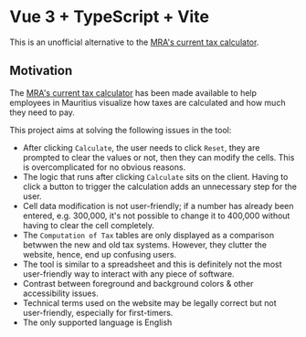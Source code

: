 # Vue 3 + TypeScript + Vite

This is an unofficial alternative to the [MRA's current tax calculator](https://eservices.mra.mu/taxcalculator/viewCalculate).

## Motivation

The [MRA's current tax calculator](https://eservices.mra.mu/taxcalculator/viewCalculate) has been made available to help employees in Mauritius visualize how taxes are calculated and how much they need to pay.

This project aims at solving the following issues in the tool:

- After clicking `Calculate`, the user needs to click `Reset`, they are prompted to clear the values or not, then they can modify the cells. This is overcomplicated for no obvious reasons.
- The logic that runs after clicking `Calculate` sits on the client. Having to click a button to trigger the calculation adds an unnecessary step for the user.
- Cell data modification is not user-friendly; if a number has already been entered, e.g. 300,000, it's not possible to change it to 400,000 without having to clear the cell completely.
- The `Computation of Tax` tables are only displayed as a comparison betwwen the new and old tax systems. However, they clutter the website, hence, end up confusing users.
- The tool is similar to a spreadsheet and this is definitely not the most user-friendly way to interact with any piece of software.
- Contrast between foreground and background colors & other accessibility issues.
- Technical terms used on the website may be legally correct but not user-friendly, especially for first-timers.
- The only supported language is English
